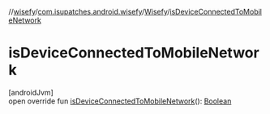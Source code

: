 //[wisefy](../../../index.md)/[com.isupatches.android.wisefy](../index.md)/[Wisefy](index.md)/[isDeviceConnectedToMobileNetwork](is-device-connected-to-mobile-network.md)

# isDeviceConnectedToMobileNetwork

[androidJvm]\
open override fun [isDeviceConnectedToMobileNetwork](is-device-connected-to-mobile-network.md)(): [Boolean](https://kotlinlang.org/api/latest/jvm/stdlib/kotlin/-boolean/index.html)
